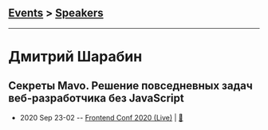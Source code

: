 ## [Events](../README.md) > [Speakers](../speakers.md)
---

# Дмитрий Шарабин

## Секреты Mavo. Решение повседневных задач веб-разработчика без JavaScript
- 2020 Sep 23-02 -- [Frontend Conf 2020 (Live)](https://youtu.be/03fMFak3l7s)  | [:notebook:](https://drive.google.com/file/d/1m4eH6Yirztik0xgvcMRZZCG_qogiliNJ/view)  
